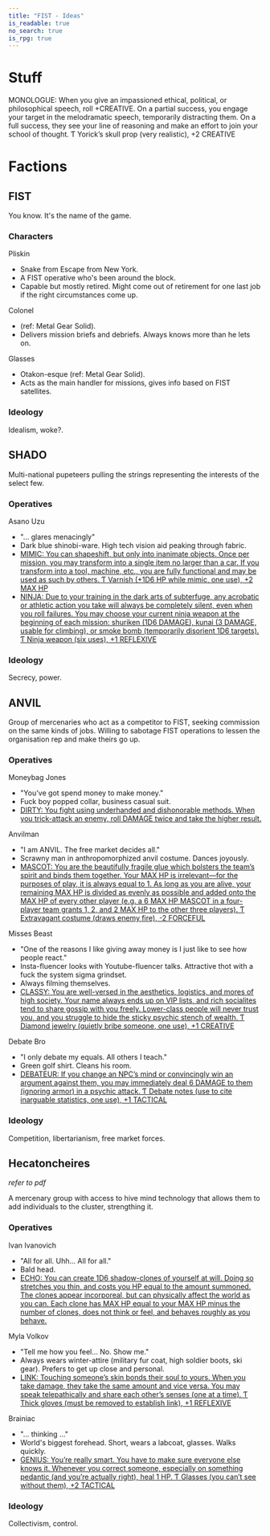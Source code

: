 ```yaml
---
title: "FIST - Ideas"
is_readable: true
no_search: true
is_rpg: true
---
```


# Stuff

MONOLOGUE: When you give an impassioned ethical, political, or philosophical speech, roll +CREATIVE. On a partial success, you engage your target in the melodramatic speech, temporarily distracting them. On a full success, they see your line of reasoning and make an effort to join your school of thought. Ƭ Yorick’s skull prop (very realistic), +2 CREATIVE

# Factions

## FIST

You know. It's the name of the game.

### Characters

Pliskin
- Snake from Escape from New York.
- A FIST operative who's been around the block.
- Capable but mostly retired. Might come out of retirement for one last job if the right circumstances come up.

Colonel
- (ref: Metal Gear Solid).
- Delivers mission briefs and debriefs. Always knows more than he lets on.

Glasses
- Otakon-esque (ref: Metal Gear Solid).
- Acts as the main handler for missions, gives info based on FIST satellites.

### Ideology

Idealism, woke?.

## SHADO

Multi-national pupeteers pulling the strings representing the interests of the select few.

### Operatives

Asano Uzu
- "... glares menacingly"
- Dark blue shinobi-ware. High tech vision aid peaking through fabric.
- [MIMIC: You can shapeshift, but only into inanimate objects. Once per mission, you may transform into a single item no larger than a car. If you transform into a tool, machine, etc., you are fully functional and may be used as such by others. Ƭ Varnish (+1D6 HP while mimic, one use), +2 MAX HP](https://fistref.com/trait/mimic)
- [NINJA: Due to your training in the dark arts of subterfuge, any acrobatic or athletic action you take will always be completely silent, even when you roll failures. You may choose your current ninja weapon at the beginning of each mission: shuriken (1D6 DAMAGE), kunai (3 DAMAGE, usable for climbing), or smoke bomb (temporarily disorient 1D6 targets). Ƭ Ninja weapon (six uses), +1 REFLEXIVE](https://fistref.com/trait/ninja)

### Ideology

Secrecy, power.

## ANVIL

Group of mercenaries who act as a competitor to FIST, seeking commission on the same kinds of jobs. Willing to sabotage FIST operations to lessen the organisation rep and make theirs go up.

### Operatives

Moneybag Jones
- "You've got spend money to make money."
- Fuck boy popped collar, business casual suit.
- [DIRTY: You fight using underhanded and dishonorable methods. When you trick-attack an enemy, roll DAMAGE twice and take the higher result.](https://fistref.com/trait/dirty)


Anvilman
- "I am ANVIL. The free market decides all."
- Scrawny man in anthropomorphized anvil costume. Dances joyously.
- [MASCOT: You are the beautifully fragile glue which bolsters the team’s spirit and binds them together. Your MAX HP is irrelevant—for the purposes of play, it is always equal to 1. As long as you are alive, your remaining MAX HP is divided as evenly as possible and added onto the MAX HP of every other player (e.g. a 6 MAX HP MASCOT in a four-player team grants 1, 2, and 2 MAX HP to the other three players). Ƭ Extravagant costume (draws enemy fire), -2 FORCEFUL](https://fistref.com/trait/mascot)

Misses Beast
- "One of the reasons I like giving away money is I just like to see how people react."
- Insta-fluencer looks with Youtube-fluencer talks. Attractive thot with a fuck the system sigma grindset.
- Always filming themselves.
- [CLASSY: You are well-versed in the aesthetics, logistics, and mores of high society. Your name always ends up on VIP lists, and rich socialites tend to share gossip with you freely. Lower-class people will never trust you, and you struggle to hide the sticky psychic stench of wealth. Ƭ Diamond jewelry (quietly bribe someone, one use), +1 CREATIVE](https://fistref.com/trait/classy)

Debate Bro
- "I only debate my equals. All others I teach."
- Green golf shirt. Cleans his room.
- [DEBATEUR: If you change an NPC’s mind or convincingly win an argument against them, you may immediately deal 6 DAMAGE to them (ignoring armor) in a psychic attack. Ƭ Debate notes (use to cite inarguable statistics, one use), +1 TACTICAL](https://fistref.com/trait/debateur)

### Ideology

Competition, libertarianism, free market forces.

## Hecatoncheires

*refer to pdf*

A mercenary group with access to hive mind technology that allows them to add individuals to the cluster, strengthing it.

### Operatives

Ivan Ivanovich
- "All for all. Uhh... All for all."
- Bald head.
- [ECHO: You can create 1D6 shadow-clones of yourself at will. Doing so stretches you thin, and costs you HP equal to the amount summoned. The clones appear incorporeal, but can physically affect the world as you can. Each clone has MAX HP equal to your MAX HP minus the number of clones, does not think or feel, and behaves roughly as you behave.](https://fistref.com/trait/echo)

Myla Volkov
- "Tell me how you feel... No. Show me."
- Always wears winter-attire (military fur coat, high soldier boots, ski gear). Prefers to get up close and personal.
- [LINK: Touching someone’s skin bonds their soul to yours. When you take damage, they take the same amount and vice versa. You may speak telepathically and share each other’s senses (one at a time). Ƭ Thick gloves (must be removed to establish link), +1 REFLEXIVE](https://fistref.com/trait/link)

Brainiac
- "... thinking ..."
- World's biggest forehead. Short, wears a labcoat, glasses. Walks quickly.
- [GENIUS: You’re really smart. You have to make sure everyone else knows it. Whenever you correct someone, especially on something pedantic (and you’re actually right), heal 1 HP. Ƭ Glasses (you can’t see without them), +2 TACTICAL](https://fistref.com/trait/genius)

### Ideology

Collectivism, control.